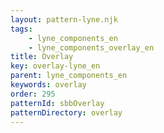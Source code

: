 ```yaml
---
layout: pattern-lyne.njk
tags: 
    - lyne_components_en
    - lyne_components_overlay_en
title: Overlay
key: overlay-lyne_en
parent: lyne_components_en
keywords: overlay
order: 295
patternId: sbbOverlay
patternDirectory: overlay
---
```


